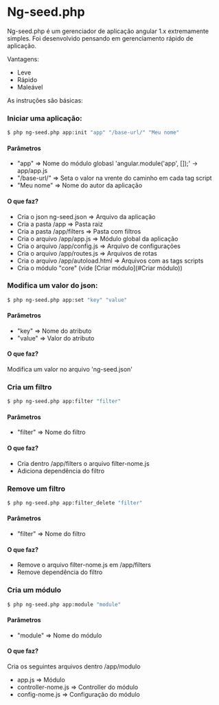# Ng-seed.php

Ng-seed.php é um gerenciador de aplicação angular 1.x extremamente simples. Foi desenvolvido pensando em gerenciamento rápido de aplicação.

Vantagens:
  - Leve
  - Rápido
  - Maleável

As instruções são básicas:

### Iniciar uma aplicação:
```sh
$ php ng-seed.php app:init "app" "/base-url/" "Meu nome"
```
#### Parâmetros
- "app" => Nome do módulo globasl 'angular.module('app', []);' -> app/app.js
- "/base-url/" => Seta o valor na vrente do caminho em cada tag script
- "Meu nome" => Nome do autor da aplicação

#### O que faz?
- Cria o json ng-seed.json => Arquivo da aplicação
- Cria a pasta /app => Pasta raiz
- Cria a pasta /app/filters => Pasta com filtros
- Cria o arquivo /app/app.js => Módulo global da aplicação
- Cria o arquivo /app/config.js => Arquivo de configurações
- Cria o arquivo /app/routes.js => Arquivos de rotas
- Cria o arquivo /app/autoload.html => Arquivos com as tags scripts
- Cria o módulo "core" (vide [Criar módulo](#Criar módulo))

### Modifica um valor do json:
```sh
$ php ng-seed.php app:set "key" "value"
```
#### Parâmetros
- "key" => Nome do atributo
- "value" => Valor do atributo

#### O que faz?
Modifica um valor no arquivo 'ng-seed.json'

### Cria um filtro
```sh
$ php ng-seed.php app:filter "filter"
```
#### Parâmetros
- "filter" => Nome do filtro

#### O que faz?
- Cria dentro /app/filters o arquivo filter-nome.js
- Adiciona dependência do filtro

### Remove um filtro
```sh
$ php ng-seed.php app:filter_delete "filter"
```
#### Parâmetros
- "filter" => Nome do filtro

#### O que faz?
- Remove o arquivo filter-nome.js em /app/filters
- Remove dependência do filtro

### Cria um módulo
```sh
$ php ng-seed.php app:module "module"
```
#### Parâmetros
- "module" => Nome do módulo

#### O que faz?
Cria os seguintes arquivos dentro /app/modulo
- app.js => Módulo
- controller-nome.js => Controller do módulo
- config-nome.js => Configuração do módulo